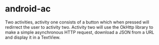 # android-ac
Two activities, activity one consists of a button which when pressed will redirrect the user to activity two.
 Activity two will use the OkHttp library to make a simple asynchronous HTTP request, download a JSON from a URL and display it in a TextView.
